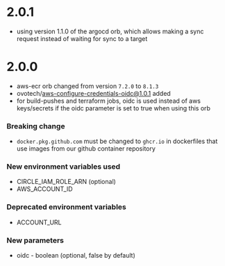 # 2.0.1
* using version 1.1.0 of the argocd orb, which allows making a sync request instead of waiting for sync to a target

# 2.0.0

* aws-ecr orb changed from version `7.2.0` to `8.1.3`
* ovotech/aws-configure-credentials-oidc@1.0.1 added
* for build-pushes and terraform jobs, oidc is used instead of aws keys/secrets if the oidc parameter is set to true when using this orb

### Breaking change 
* `docker.pkg.github.com` must be changed to `ghcr.io` in dockerfiles that use images from our github container repository

### New environment variables used 
* CIRCLE_IAM_ROLE_ARN (optional)
* AWS_ACCOUNT_ID

### Deprecated environment variables 
* ACCOUNT_URL

### New parameters 
* oidc - boolean (optional, false by default)
